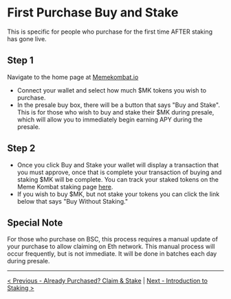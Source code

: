 # First Purchase Buy and Stake

This is specific for people who purchase for the first time AFTER staking has gone live.

## Step 1

Navigate to the home page at [Memekombat.io](https://memekombat.io)

- Connect your wallet and select how much $MK tokens you wish to purchase.
- In the presale buy box, there will be a button that says "Buy and Stake". This is for those who wish to buy and stake their $MK during presale, which will allow you to immediately begin earning APY during the presale.

## Step 2

- Once you click Buy and Stake your wallet will display a transaction that you must approve, once that is complete your transaction of buying and staking $MK will be complete. You can track your staked tokens on the Meme Kombat staking page [here](https://memekombat.io/staking).
- If you wish to buy $MK, but not stake your tokens you can click the link below that says "Buy Without Staking."

## Special Note

For those who purchase on BSC, this process requires a manual update of your purchase to allow claiming on Eth network. This manual process will occur frequently, but is not immediate. It will be done in batches each day during presale.

---

[< Previous - Already Purchased? Claim & Stake](already-purchased-claim-and-stake.md) | [Next - Introduction to Staking >](introduction-to-staking.md)
